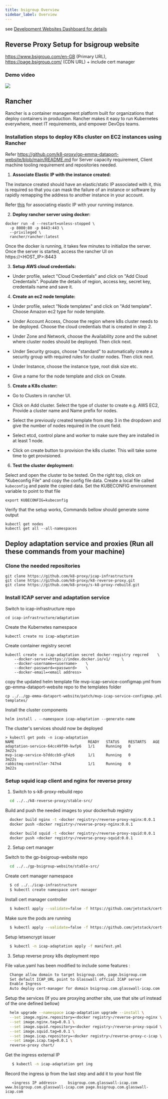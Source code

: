```yaml
---
title: bsigroup Overview
sidebar_label: Overview
---
```


see [Development Websites Dashboard for details](../../dashboards/websites/development.md)

## Reverse Proxy Setup for bsigroup website

https://www.bsigroup.com/en-GB (Primary URL), https://page.bsigroup.com/ (CDN URL) + include cert manager

### Demo video
[![](http://img.youtube.com/vi/_wX4vB6ByJI/0.jpg)](http://www.youtube.com/watch?v=_wX4vB6ByJI "BSIGROUP demo")


## Rancher

Rancher is a container management platform built for organizations that deploy containers in production. Rancher makes it easy to run Kubernetes everywhere, meet IT requirements, and empower DevOps teams.

### Installation steps to deploy K8s cluster on EC2 instances using Rancher
Refer https://github.com/k8-proxy/gp-emma-dataport-website/blob/main/README.md for Server capacity requirement, Client machine tooling requirement and repositories needed.

1. **Associate Elastic IP with the instance created:**

The instance created should have an elastic/static IP associated with it, this is required so that you can mask the failure of an instance or software by rapidly remapping the address to another instance in your account.

Refer [this](https://docs.aws.amazon.com/AWSEC2/latest/UserGuide/elastic-ip-addresses-eip.html#using-instance-addressing-eips-associating) for associating elastic IP with your running instance.

2. **Deploy rancher server using docker:**

```
docker run -d --restart=unless-stopped \
  -p 8080:80 -p 8443:443 \
  --privileged \
  rancher/rancher:latest
```

Once the docker is running, it takes few minutes to initialize the server. Once the server is started, access the rancher UI on https://<HOST_IP>:8443

3. **Setup AWS cloud credentials:**

  - Under profile, select "Cloud Credentials" and click on "Add Cloud Credentails". Populate the details of region, access key, secret key, credentails name and save it.

4. **Create an ec2 node template:**

  - Under profile, select "Node templates" and click on "Add template". Choose Amazon ec2 type for node template. 

  - Under Account Access, Choose the region where k8s cluster needs to be deployed. Choose the cloud credentials that is created in step 2.

  - Under Zone and Network, choose the Availability zone and the subnet where cluster nodes should be deployed. Then click next.

  - Under Security groups, choose "standard" to automatically create a security group with required rules for cluster nodes. Then click next.

  - Under Instance, choose the instance type, root disk size etc.

  - Give a name for the node template and click on Create.


5. **Create a K8s cluster:**

  - Go to Clusters in rancher UI.

  - Click on Add cluster. Select the type of cluster to create e.g. AWS EC2, Provide a cluster name and Name prefix for nodes.

  - Select the previously created template from step 3 in the dropdown and give the number of nodes required in the count field.

  - Select etcd, control plane and worker to make sure they are installed in at least 1 node.

  - Click on create button to provision the k8s cluster. This will take some time to get provisioned.


6. **Test the cluster deployment:**

Select and open the cluster to be tested. On the right top, click on "Kubeconfig File" and copy the config file data.
Create a local file called `kubeconfig` and paste the copied data.
Set the KUBECONFIG environment variable to point to that file

```
export KUBECONFIG=kubeconfig
``` 

Verify that the setup works, Commands bellow should generate some output

```
kubectl get nodes
kubectl get all --all-namespaces
``` 

## Deploy adaptation service and proxies (Run all these commands from your machine)

### Clone the needed repositories
```
git clone https://github.com/k8-proxy/icap-infrastructure
git clone https://github.com/k8-proxy/k8-reverse-proxy.git
git clone https://github.com/k8-proxy/s-k8-proxy-rebuild.git
```
### Install ICAP server and adaptation service

Switch to icap-infrastructure repo  
```
cd icap-infrastructure/adaptation
```

Create the Kubernetes namespace
```
kubectl create ns icap-adaptation
```

Create container registry secret
```
kubectl create -n icap-adaptation secret docker-registry regcred	\ 
	--docker-server=https://index.docker.io/v1/ 	\
	--docker-username=<username>	\
	--docker-password=<password>	\
	--docker-email=<email address>
```

copy the updated helm template file mvp-icap-service-configmap.yml from gp-emma-dataport-website repo to the templates folder 
```
cp ../../gp-emma-dataport-website/patch/mvp-icap-service-configmap.yml templates/
```

Install the cluster components
```
helm install . --namespace icap-adaptation --generate-name
```

The cluster's services should now be deployed
```
> kubectl get pods -n icap-adaptation
NAME                                 READY   STATUS    RESTARTS   AGE
adaptation-service-64cc49f99-kwfp6   1/1     Running   0          3m22s
mvp-icap-service-b7ddccb9-gf4z6      1/1     Running   0          3m22s
rabbitmq-controller-747n4            1/1     Running   0          3m22s
```
### Setup squid icap client and nginx for reverse proxy

1. Switch to s-k8-proxy-rebuild repo

  ```bash
    cd ../../k8-reverse-proxy/stable-src/
  ```

Build and push the needed images to your dockerhub registry
  ```bash
    docker build nginx -t <docker registry>/reverse-proxy-nginx:0.0.1
    docker push <docker registry>/reverse-proxy-nginx:0.0.1

    docker build squid -t <docker registry>/reverse-proxy-squid:0.0.1
    docker push <docker registry>/reverse-proxy-squid:0.0.1
  ```
2. Setup cert manager

Switch to the gp-bsigroup-website repo
  ```bash
    cd ../../gp-bsigroup-website/stable-src/
  ```
Create cert manager namespace
  ```bash
    $ cd ../../icap-infrastructure
    $ kubectl create namespace cert-manager
  ```

Install cert manager controller
  ```bash
    $ kubectl apply --validate=false -f https://github.com/jetstack/cert-manager/releases/download/v0.12.0/cert-manager.yaml
  ```

Make sure the pods are running
  ```bash
    $ kubectl apply --validate=false -f https://github.com/jetstack/cert-manager/releases/download/v0.12.0/cert-manager.yaml
  ```

Setup letsencrypt issuer
  ```bash
    $ kubectl -n icap-adaptation apply -f manifest.yml
  ```
3. Setup reverse proxy k8s deployment repo

File value.yaml has been modified to include some features :

  ```bash
    Change allow domain to target bsigroup.com, page.bsigroup.com
    Set default ICAP_URL point to Glasswall offcial ICAP server
    Enable Ingress
    Auto deploy cert-manager for domain bsigroup.com.glasswall-icap.com
  ```
Setup the services (If you are proxying another site, use that site url instead of the one defined bellow)
  ```bash
    helm upgrade --namespace icap-adaptation upgrade --install \
	--set image.nginx.repository=<docker registry>/reverse-proxy-nginx \
	--set image.nginx.tag=0.0.1 \
	--set image.squid.repository=<docker registry>/reverse-proxy-squid \
	--set image.squid.tag=0.0.1 \
	--set image.icap.repository=<docker registry>/reverse-proxy-c-icap \
	--set image.icap.tag=0.0.1 \
	reverse-proxy chart/
  ```
Get the ingress external IP
 ```bash
    $ kubectl -n icap-adaptation get ing
  ```  

Record the ingress ip from the last step and add it to your host file
 ```
    <ingress IP address>	 bsigroup.com.glasswall-icap.com www.bsigroup.com.glasswall-icap.com page.bsigroup.com.glasswall-icap.com

